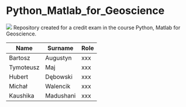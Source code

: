 # Python_Matlab_for_Geoscience


![](https://www.agh.edu.pl/repozytoria/__processed__/a/2/csm_agh_znak_negatyw_bez_nazwy_1558c4077f.webp)
Repository created for a credit exam in the course Python, Matlab for Geoscience.

| Name     | Surname  | Role            |
|----------|-----------|--------------------|
| Bartosz     | Augustyn  | xxx |
| Tymoteusz   | Maj     | xxx |
| Hubert    | Dębowski | xxx |
| Michał| Walencik    | xxx |
| Kaushika| Madushani| xxx |

